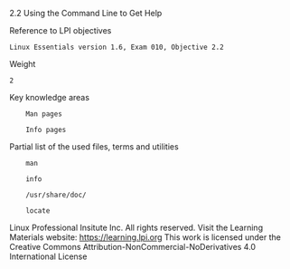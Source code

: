 2.2 Using the Command Line to Get Help

Reference to LPI objectives

    Linux Essentials version 1.6, Exam 010, Objective 2.2

Weight

    2

Key knowledge areas

        Man pages

        Info pages

Partial list of the used files, terms and utilities

        man

        info

        /usr/share/doc/

        locate

Linux Professional Insitute Inc. All rights reserved. Visit the Learning Materials website: https://learning.lpi.org
This work is licensed under the Creative Commons Attribution-NonCommercial-NoDerivatives 4.0 International License
